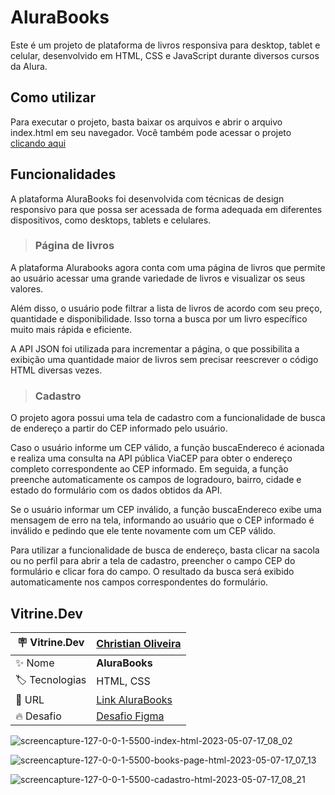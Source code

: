 <h1> AluraBooks </h1>

Este é um projeto de plataforma de livros responsiva para desktop, tablet e celular, desenvolvido em HTML, CSS e JavaScript durante diversos cursos da Alura.

## Como utilizar
Para executar o projeto, basta baixar os arquivos e abrir o arquivo index.html em seu navegador. Você também pode acessar o projeto <a href="https://christianduhp.github.io/AluraBooks/">clicando aqui</a>

## Funcionalidades
A plataforma AluraBooks foi desenvolvida com técnicas de design responsivo para que possa ser acessada de forma adequada em diferentes dispositivos, como desktops, tablets e celulares.

>### Página de livros
A plataforma Alurabooks agora conta com uma página de livros que permite ao usuário acessar uma grande variedade de livros e visualizar os seus valores.

Além disso, o usuário pode filtrar a lista de livros de acordo com seu preço, quantidade e disponibilidade. Isso torna a busca por um livro específico muito mais rápida e eficiente. 

A API JSON foi utilizada para incrementar a página, o que possibilita a exibição uma quantidade maior de livros sem precisar reescrever o código HTML diversas vezes.

>### Cadastro
O projeto agora possui uma tela de cadastro com a funcionalidade de busca de endereço a partir do CEP informado pelo usuário.

Caso o usuário informe um CEP válido, a função buscaEndereco é acionada e realiza uma consulta na API pública ViaCEP para obter o endereço completo correspondente ao CEP informado. Em seguida, a função preenche automaticamente os campos de logradouro, bairro, cidade e estado do formulário com os dados obtidos da API.

Se o usuário informar um CEP inválido, a função buscaEndereco exibe uma mensagem de erro na tela, informando ao usuário que o CEP informado é inválido e pedindo que ele tente novamente com um CEP válido.

Para utilizar a funcionalidade de busca de endereço, basta clicar na sacola ou no perfil para abrir a tela de cadastro, preencher o campo CEP do formulário e clicar fora do campo. O resultado da busca será exibido automaticamente nos campos correspondentes do formulário.



## Vitrine.Dev

| :placard: Vitrine.Dev |<a href="https://cursos.alura.com.br/vitrinedev/christianoliver">Christian Oliveira</a> |
| -------------  | --- |
| :sparkles: Nome        | **AluraBooks**
| :label: Tecnologias | HTML, CSS
| :rocket: URL         |<a href="https://christianduhp.github.io/AluraBooks/">Link AluraBooks</a>
| :fire: Desafio     |<a href="https://www.figma.com/file/sSMbIqKaGBd66Y8roxTk2p/AluraBooks?t=Y55ZoM3oOWZPfwzo-6">Desafio Figma</a> 


![screencapture-127-0-0-1-5500-index-html-2023-05-07-17_08_02](https://user-images.githubusercontent.com/85292359/236700392-fedddf4f-e60c-4a55-a904-1c03464fdd43.png#vitrinedev)

![screencapture-127-0-0-1-5500-books-page-html-2023-05-07-17_07_13](https://user-images.githubusercontent.com/85292359/236700357-14cce239-42ac-47aa-ba60-2f46aad3fe5f.png#vitrinedev)

![screencapture-127-0-0-1-5500-cadastro-html-2023-05-07-17_08_21](https://user-images.githubusercontent.com/85292359/236700394-f678da5a-6f78-4276-a56d-7a177c10592b.png#vitrinedev)
